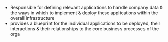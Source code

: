 - Responsible for defining relevant applications to handle company data & the ways in which to implement & deploy these applications within the overall infrastructure
- provides a blueprint for the individual applications to be deployed, their interactions & their relationships to the core business processes of the orga